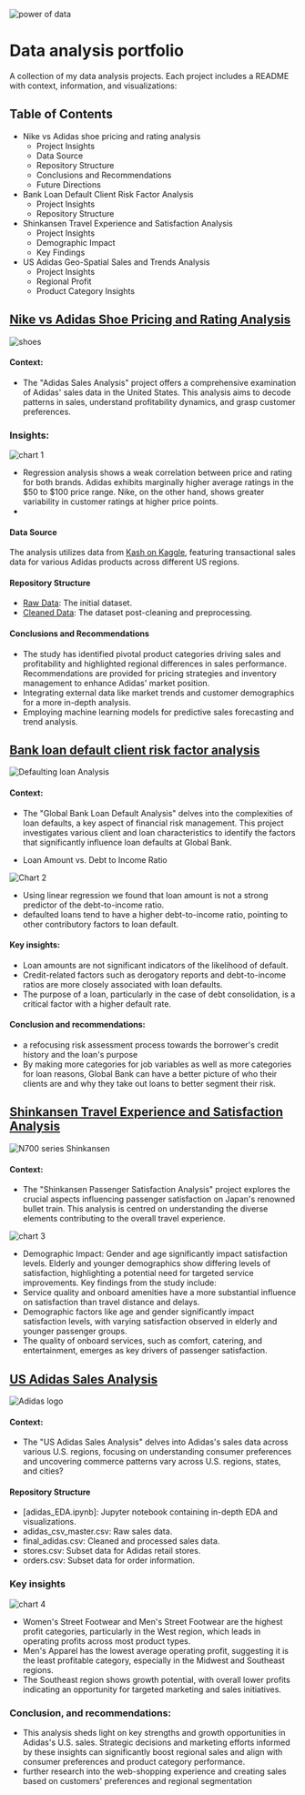 ![power of data](https://github.com/moiez326/US-Adidas-sales/blob/main/media/Screenshot%202023-12-06%20at%2013.53.07.png)

# Data analysis portfolio
A collection of my data analysis projects. Each project includes a README with context, information, and visualizations:

## Table of Contents
- Nike vs Adidas shoe pricing and rating analysis
  - Project Insights
  - Data Source
  - Repository Structure
  - Conclusions and Recommendations
  - Future Directions
- Bank Loan Default Client Risk Factor Analysis
  - Project Insights
  - Repository Structure
- Shinkansen Travel Experience and Satisfaction Analysis
  - Project Insights
  - Demographic Impact
  - Key Findings
- US Adidas Geo-Spatial Sales and Trends Analysis
  - Project Insights
  - Regional Profit
  - Product Category Insights

## [Nike vs Adidas Shoe Pricing and Rating Analysis](https://github.com/moiez326/Nike_vs_Adidas/tree/main)
![shoes](https://www.vestilanatura.it/wp-content/uploads/2022/06/nike-vs-adidas-competizione-e-rivalita.jpg)

#### Context: 
- The "Adidas Sales Analysis" project offers a comprehensive examination of Adidas' sales data in the United States. This analysis aims to decode patterns in sales, understand profitability dynamics, and grasp customer preferences.

### Insights:  
  ![chart 1](https://github.com/moiez326/Nike_vs_Adidas/blob/main/media/Screenshot%202023-11-28%20at%2013.23.57.png)
  
- Regression analysis shows a weak correlation between price and rating for both brands. Adidas exhibits marginally higher average ratings in the \$50 to \$100 price range. Nike, on the other hand, shows greater variability in customer ratings at higher price points.
- 
#### Data Source
The analysis utilizes data from [Kash on Kaggle](https://www.kaggle.com/datasets/kaushiksuresh147/adidas-vs-nike), featuring transactional sales data for various Adidas products across different US regions.

#### Repository Structure
- [Raw Data](https://github.com/moiez326/Nike_vs_Adidas/blob/main/data/shoes_raw_data.csv): The initial dataset.
- [Cleaned Data](https://github.com/moiez326/Nike_vs_Adidas/blob/main/data/shoes_cleaned_data.csv): The dataset post-cleaning and preprocessing.

#### Conclusions and Recommendations
- The study has identified pivotal product categories driving sales and profitability and highlighted regional differences in sales performance. Recommendations are provided for pricing strategies and inventory management to enhance Adidas' market position.
- Integrating external data like market trends and customer demographics for a more in-depth analysis.
- Employing machine learning models for predictive sales forecasting and trend analysis.

## [Bank loan default client risk factor analysis](https://github.com/moiez326/loandefault)
![Defaulting loan Analysis](https://media.istockphoto.com/id/1372053987/vector/default-bank-loans-isometric-3d.jpg?s=612x612&w=0&k=20&c=Rqy-n5FhihLGtOf6DtdKjyRI-8l2sRXPYjG69ie79cM=)

#### Context: 
- The "Global Bank Loan Default Analysis" delves into the complexities of loan defaults, a key aspect of financial risk management. This project investigates various client and loan characteristics to identify the factors that significantly influence loan defaults at Global Bank.

- Loan Amount vs. Debt to Income Ratio
  
![Chart 2](https://github.com/moiez326/loandefault/blob/main/media/Screenshot%202023-11-28%20at%2013.37.35.png)

- Using linear regression we found that loan amount is not a strong predictor of the debt-to-income ratio.
- defaulted loans tend to have a higher debt-to-income ratio, pointing to other contributory factors to loan default.

#### Key insights:
- Loan amounts are not significant indicators of the likelihood of default.
- Credit-related factors such as derogatory reports and debt-to-income ratios are more closely associated with loan defaults.
- The purpose of a loan, particularly in the case of debt consolidation, is a critical factor with a higher default rate.
#### Conclusion and recommendations: 
- a refocusing risk assessment process towards the borrower's credit history and the loan's purpose
- By making more categories for job variables as well as more categories for loan reasons, Global Bank can have a better picture of who their clients are and why they take out loans to better segment their risk.

## [Shinkansen Travel Experience and Satisfaction Analysis](https://github.com/moiez326/shinkansen)
![N700 series Shinkansen](https://www.japanhouselondon.uk/assets/New-Discover-page/_resampled/FillWyI3MjgiLCI0MDgiXQ/Shinkansen-Landing-page-banner.jpg)

#### Context: 
- The "Shinkansen Passenger Satisfaction Analysis" project explores the crucial aspects influencing passenger satisfaction on Japan's renowned bullet train. This analysis is centred on understanding the diverse elements contributing to the overall travel experience.

![chart 3](https://github.com/moiez326/shinkansen/blob/main/media/Screenshot%202023-12-06%20at%2011.58.55.png)

- Demographic Impact: Gender and age significantly impact satisfaction levels. Elderly and younger demographics show differing levels of satisfaction, highlighting a potential need for targeted service improvements.
Key findings from the study include:
- Service quality and onboard amenities have a more substantial influence on satisfaction than travel distance and delays.
- Demographic factors like age and gender significantly impact satisfaction levels, with varying satisfaction observed in elderly and younger passenger groups.
- The quality of onboard services, such as comfort, catering, and entertainment, emerges as key drivers of passenger satisfaction.

## [US Adidas Sales Analysis](https://github.com/moiez326/US-Adidas-sales)
![Adidas logo](https://1000logos.net/wp-content/uploads/2019/06/Adidas-Logo-1991.jpg)

#### Context: 
- The "US Adidas Sales Analysis" delves into Adidas's sales data across various U.S. regions, focusing on understanding consumer preferences and uncovering commerce patterns vary across U.S. regions, states, and cities?

#### Repository Structure
- [adidas_EDA.ipynb]: Jupyter notebook containing in-depth EDA and visualizations.
- adidas_csv_master.csv: Raw sales data.
- final_adidas.csv: Cleaned and processed sales data.
- stores.csv: Subset data for Adidas retail stores.
- orders.csv: Subset data for order information.

### Key insights

![chart 4](https://github.com/moiez326/US-Adidas-sales/blob/main/media/Screenshot%202023-12-06%20at%2012.04.13.png)

- Women's Street Footwear and Men's Street Footwear are the highest profit categories, particularly in the West region, which leads in operating profits across most product types.
- Men's Apparel has the lowest average operating profit, suggesting it is the least profitable category, especially in the Midwest and Southeast regions.
- The Southeast region shows growth potential, with overall lower profits indicating an opportunity for targeted marketing and sales initiatives.

### Conclusion, and recommendations:
- This analysis sheds light on key strengths and growth opportunities in Adidas's U.S. sales. Strategic decisions and marketing efforts informed by these insights can significantly boost regional sales and align with consumer preferences and product category performance.
- further research into the web-shopping experience and creating sales based on customers' preferences and regional segmentation


